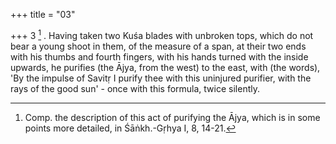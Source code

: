 +++
title = "03"

+++
3 [^2] . Having taken two Kuśa blades with unbroken tops, which do not bear a young shoot in them, of the measure of a span, at their two ends with his thumbs and fourth fingers, with his hands turned with the inside upwards, he purifies (the Ājya, from the west) to the east, with (the words), 'By the impulse of Savitṛ I purify thee with this uninjured purifier, with the rays of the good sun' - once with this formula, twice silently.


[^2]:  Comp. the description of this act of purifying the Ājya, which is in some points more detailed, in Śāṅkh.-Gṛhya I, 8, 14-21.
